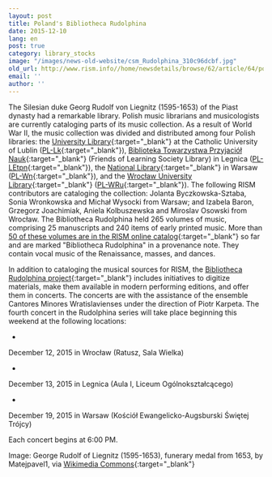 ```yaml
---
layout: post
title: Poland's Bibliotheca Rudolphina
date: 2015-12-10
lang: en
post: true
category: library_stocks
image: "/images/news-old-website/csm_Rudolphina_310c96dcbf.jpg"
old_url: http://www.rism.info//home/newsdetails/browse/62/article/64/polands-bibliotheca-rudolphina.html
email: ''
author: ''
---
```



The Silesian duke Georg Rudolf von Liegnitz (1595-1653) of the Piast dynasty had a remarkable library. Polish music librarians and musicologists are currently cataloging parts of its music collection. As a result of World War II, the music collection was divided and distributed among four Polish libraries: the [University Library](http://www.kul.pl/biblioteka,191.html){:target="_blank"} at the Catholic University of Lublin ([PL-Lk](https://opac.rism.info/search?View=rism&siglum=PL-Lk){:target="_blank"}), [Biblioteka Towarzystwa Przyjaciół Nauk](http://tpn.legnica.pl/){:target="_blank"} (Friends of Learning Society Library) in Legnica ([PL-LEtpn](https://opac.rism.info/search?View=rism&siglum=PL-LEtpn){:target="_blank"}), the [National Library](http://www.bn.org.pl/){:target="_blank"} in Warsaw ([PL-Wn](https://opac.rism.info/search?View=rism&siglum=PL-Wn){:target="_blank"}), and the [Wrocław University Library](http://www.bu.uni.wroc.pl/oddzialy/piasek/oddzial-zbiorow-muzycznych){:target="_blank"} ([PL-WRu](https://opac.rism.info/search?View=rism&siglum=PL-WRu){:target="_blank"}). The following RISM contributors are cataloging the collection: Jolanta Byczkowska-Sztaba, Sonia Wronkowska and Michał Wysocki from Warsaw; and Izabela Baron, Grzegorz Joachimiak, Aniela Kolbuszewska and Miroslav Osowski from Wrocław. The Bibliotheca Rudolphina held 265 volumes of music, comprising 25 manuscripts and 240 items of early printed music. More than [50 of these volumes are in the RISM online catalog](https://opac.rism.info/search?View=rism&q=Bibliotheca+Rudolphina){:target="_blank"} so far and are marked "Bibliotheca Rudolphina" in a provenance note. They contain vocal music of the Renaissance, masses, and dances.

In addition to cataloging the musical sources for RISM, the [Bibliotheca Rudolphina project](http://www.rudolphina.pl/){:target="_blank"} includes initiatives to digitize materials, make them available in modern performing editions, and offer them in concerts. The concerts are with the assistance of the ensemble Cantores Minores Wratislavienses under the direction of Piotr Karpeta. The fourth concert in the Rudolphina series will take place beginning this weekend at the following locations:

-

December 12, 2015 in Wrocław (Ratusz, Sala Wielka)


-

December 13, 2015 in Legnica (Aula I, Liceum Ogólnokształcącego)


-

December 19, 2015 in Warsaw (Kościół Ewangelicko-Augsburski Świętej Trójcy)



Each concert begins at 6:00 PM.

Image: George Rudolf of Liegnitz (1595-1653), funerary medal from 1653, by Matejpavel1, via [Wikimedia Commons](https://commons.wikimedia.org/wiki/File:Ji%C5%99%C3%AD_Rudolf_Lehnick%C3%BD_z_B%C5%99ehu_1653_av.jpg){:target="_blank"}



